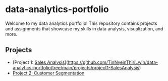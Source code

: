# data-analytics-portfolio

Welcome to my data analytics portfolio! This repository contains projects and assignments that showcase my skills in data analysis, visualization, and more.

## Projects

- [Project 1: [Sales Analysis](https://github.com/TinNyeinThiriLwin/data-analytics-portfolio/tree/main/projects/project1)](https://github.com/TinNyeinThiriLwin/data-analytics-portfolio/tree/main/projects/project1-SalesAnalysis)
- [Project 2: Customer Segmentation](project2/README.md)
